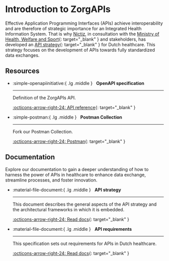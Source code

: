 ﻿# Introduction to ZorgAPIs

Effective Application Programming Interfaces (APIs) achieve interoperability and are therefore of strategic importance
for an Integrated Health Information System. That is why [Nictiz](./nictiz.md), in consultation with the
[Ministry of Health, Welfare and Sport](
https://www.government.nl/ministries/ministry-of-health-welfare-and-sport){: target="_blank" } and stakeholders, has
developed an [API strategy](https://nictiz.github.io/api-strategie-docs/){: target="_blank" } for Dutch healthcare. This
strategy focuses on the development of APIs towards fully standardized data exchanges.

## Resources

<div class="grid cards" markdown>

-   :simple-openapiinitiative:{ .lg .middle } &nbsp; **OpenAPI specification**

    ---

    Definition of the ZorgAPIs API.

    [:octicons-arrow-right-24: API reference](https://nictiz.github.io/zorgapis-openapi-specification/){: target="_blank" }

-   :simple-postman:{ .lg .middle } &nbsp; **Postman Collection**

    ---

    Fork our Postman Collection.

    [:octicons-arrow-right-24: Postman](https://www.postman.com/zorgapis/workspace/zorgapis/collection/32862395-c22bf5f5-a2ec-40df-86a2-7817de5c7203){: target="_blank" }

</div>

## Documentation

Explore our documentation to gain a deeper understanding of how to harness the power of APIs in healthcare to enhance
data exchange, streamline processes, and foster innovation.

<div class="grid cards" markdown>

-   :material-file-document:{ .lg .middle } &nbsp; **API strategy**

    ---

    This document describes the general aspects of the API strategy and the architectural frameworks in which it is
    embedded.

    [:octicons-arrow-right-24: Read docs](https://nictiz.github.io/api-strategie-docs/){: target="_blank" }

-   :material-file-document:{ .lg .middle } &nbsp; **API requirements**

    ---

    This specification sets out requirements for APIs in Dutch healthcare.

    [:octicons-arrow-right-24: Read docs](https://nictiz.github.io/api-requirements-docs/){: target="_blank" }

</div>